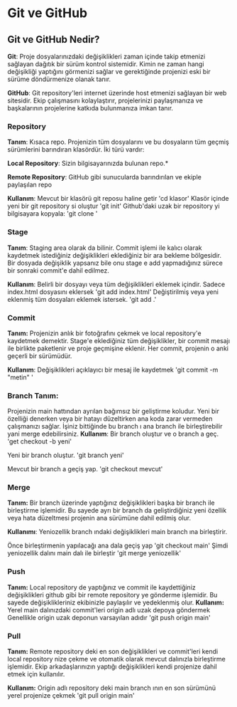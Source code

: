 # Git ve GitHub

## Git ve GitHub Nedir?

 **Git**: 
 Proje dosyalarınızdaki değişiklikleri zaman içinde takip etmenizi sağlayan dağıtık bir sürüm kontrol sistemidir. Kimin ne zaman hangi değişikliği yaptığını görmenizi sağlar ve gerektiğinde projenizi eski bir sürüme döndürmenize olanak tanır.

**GitHub**:
 Git repository'leri internet üzerinde host etmenizi sağlayan bir web sitesidir. Ekip çalışmasını kolaylaştırır, projelerinizi paylaşmanıza ve başkalarının projelerine katkıda bulunmanıza imkan tanır.
  
  ### Repository
  
  **Tanım**: Kısaca  repo. Projenizin tüm dosyalarını ve bu dosyaların tüm geçmiş sürümlerini barındıran klasördür. İki türü vardır: 
 
 **Local Repository**:
  Sizin bilgisayarınızda bulunan repo.* 
  
  **Remote Repository**: GitHub gibi sunucularda barındırılan ve ekiple paylaşılan repo
  
  **Kullanım**:
 Mevcut bir klasörü git reposu haline getir 
 'cd klasor'
Klasör içinde yeni bir git repository si oluştur
'git init'
Github'daki uzak bir repository yi bilgisayara kopyala:
'git clone '

 ### Stage 

 **Tanım**: Staging area olarak da bilinir. Commit işlemi ile kalıcı olarak kaydetmek istediğiniz değişiklikleri eklediğiniz bir ara bekleme bölgesidir. Bir dosyada değişiklik yapsanız bile onu stage e add yapmadığınız sürece bir sonraki commit'e dahil edilmez.

 **Kullanım**:
 Belirli bir dosyayı veya tüm değişiklikleri eklemek içindir.
 Sadece index.html dosyasını eklersek
 'git add index.html'
  Değiştirilmiş veya yeni eklenmiş tüm dosyaları eklemek istersek.
 'git add .'
 
 ### Commit 

 **Tanım:** Projenizin anlık bir fotoğrafını çekmek ve local repository'e kaydetmek demektir. Stage'e eklediğiniz tüm değişiklikler, bir commit mesajı ile birlikte paketlenir ve proje geçmişine eklenir. Her commit, projenin o anki geçerli bir sürümüdür.
 
 **Kullanım**:
  Değişiklikleri açıklayıcı bir mesaj ile kaydetmek
  'git commit -m "metin" '
 
### Branch Tanım:
 Projenizin main hattından ayrılan bağımsız bir geliştirme koludur. Yeni bir özelliği denerken veya bir hatayı düzeltirken ana koda zarar vermeden çalışmanızı sağlar. İşiniz bittiğinde bu branch ı ana branch ile birleştirebilir yani merge edebilirsiniz.
 **Kullanım**:
 Bir branch oluştur ve o branch a geç. 
 'get checkout -b yeni'
 
Yeni bir branch oluştur.
'git branch yeni'

Mevcut bir branch a geçiş yap.
'git checkout mevcut'

### Merge 

**Tanım:** Bir branch üzerinde yaptığınız değişiklikleri başka bir branch ile birleştirme işlemidir. Bu sayede ayrı bir branch da geliştirdiğiniz yeni özellik veya hata düzeltmesi projenin ana sürümüne dahil edilmiş olur.

**Kullanımı**:
Yeniozellik branch ındaki değişiklikleri main branch ına birleştirir.

Önce birleştirmenin yapılacağı ana dala geçiş yap
'git checkout main'
Şimdi yeniozellik dalını main dalı ile birleştir
'git merge yeniozellik'

### Push 
**Tanım:** Local repository de yaptığınız ve commit ile kaydettiğiniz değişiklikleri github gibi bir remote repository ye gönderme işlemidir. Bu sayede değişiklikleriniz ekibinizle paylaşılır ve yedeklenmiş olur.
 **Kullanım:**
 Yerel main dalınızdaki commit'leri origin adlı uzak depoya göndermek
 Genellikle origin uzak deponun varsayılan adıdır
 'git push origin main'
 
  ### Pull 
  
  **Tanım:** 
  Remote repository deki en son değişiklikleri ve commit'leri kendi local repository nize çekme ve otomatik olarak mevcut dalınızla birleştirme işlemidir. Ekip arkadaşlarınızın yaptığı değişiklikleri kendi projenize dahil etmek için kullanılır.

 **Kullanım:**
 Origin adlı repository deki main branch ının en son sürümünü yerel projenize çekmek
 'git pull origin main'